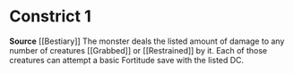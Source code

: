﻿---
actions: '[one-action]'
id: '10'
name: Constrict
rarity: Common
source: '[[DATABASE/source/Bestiary|Bestiary]]'
trait: null
type: Creature Ability

---
# Constrict <span class="action-icon">1</span>

**Source** [[Bestiary]]
The monster deals the listed amount of damage to any number of creatures [[Grabbed]] or [[Restrained]] by it. Each of those creatures can attempt a basic Fortitude save with the listed DC.